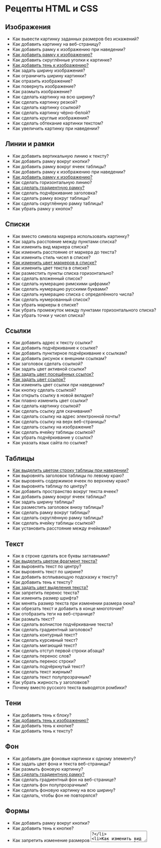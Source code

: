 # Рецепты HTML и CSS

## Изображения

* Как вывести картинку заданных размеров без искажений?
* Как добавить картинку на веб-страницу?
* Как добавить рамку к изображению при наведении?
* [Как добавить рамку к изображению?](./images/image-border.ipynb)
* Как добавить скруглённые уголки к картинке?
* [Как добавить тень к изображению?](./images/image-shadow.ipynb)
* Как задать ширину изображения?
* Как ограничить ширину картинки?
* Как отразить изображение?
* Как повернуть изображение?
* Как размыть изображение?
* Как сделать картинку на всю ширину?
* Как сделать картинку резкой?
* Как сделать картинку ссылкой?
* Как сделать картинку чёрно-белой?
* Как сделать круглые изображения?
* Как сделать обтекание картинки текстом?
* Как увеличить картинку при наведении?

## Линии и рамки

* Как добавить вертикальную линию к тексту?
* Как добавить рамку вокруг кнопки?
* Как добавить рамку вокруг ячеек таблицы?
* Как добавить рамку к изображению при наведении?
* [Как добавить рамку к изображению?](./images/image-border.ipynb)
* Как сделать горизонтальную линию?
* [Как сделать градиентную рамку?](./borders/gradient-border.ipynb)
* Как сделать подчёркивание заголовка?
* Как сделать рамку вокруг таблицы?
* Как сделать скруглённую рамку таблицы?
* Как убрать рамку у кнопок?

## Списки

* Как вместо символа маркера использовать картинку?
* Как задать расстояние между пунктами списка?
* Как изменить вид маркера списка?
* Как изменить расстояние от маркера до текста?
* Как изменить стиль чисел в списке?
* [Как изменить цвет маркеров в списке?](./lists/color-list-marker-text.ipynb)
* Как изменить цвет текста в списке?
* Как разместить пункты списка горизонтально?
* Как сделать вложенный список?
* Как сделать нумерацию римскими цифрами?
* Как сделать нумерацию русскими буквами?
* Как сделать нумерацию списка с определённого числа?
* Как сделать нумерованный список?
* Как убрать маркеры в списке?
* Как убрать промежуток между пунктами горизонтального списка?
* Как убрать точки у чисел списка?

## Ссылки

* Как добавить адрес к тексту ссылки?
* Как добавить подчёркивание к ссылке?
* Как добавить пунктирное подчёркивание к ссылкам?
* Как добавить рисунок к внешним ссылкам?
* Как заголовок сделать ссылкой?
* Как задать цвет активной ссылки?
* [Как задать цвет посещённых ссылок?](./text/color-link-visited.ipynb)
* [Как задать цвет ссылок?](./text/color-link.ipynb)
* Как изменить цвет ссылки при наведении?
* Как кнопку сделать ссылкой?
* Как открыть ссылку в новой вкладке?
* Как плавно изменить цвет ссылки?
* Как сделать картинку ссылкой?
* Как сделать ссылку для скачивания?
* Как сделать ссылку на адрес электронной почты?
* Как сделать ссылку на верх веб-страницы?
* Как сделать ссылку на изображение?
* Как сделать ячейку таблицы ссылкой?
* Как убрать подчёркивание у ссылок?
* Как указать язык сайта по ссылке?

## Таблицы

* [Как выделить цветом строку таблицы при наведении?](./tables/colors-table-hover.ipynb)
* Как выровнять заголовок таблицы по левому краю?
* Как выровнять содержимое ячеек по верхнему краю?
* Как выровнять таблицу по центру?
* Как добавить пространство вокруг текста ячеек?
* Как добавить рамку вокруг ячеек таблицы?
* Как задать ширину таблицы?
* Как разместить заголовок внизу таблицы?
* Как сделать рамку вокруг таблицы?
* Как сделать скруглённую рамку таблицы?
* Как сделать ячейку таблицы ссылкой?
* Как установить расстояние между ячейками?

## Текст

* Как в строке сделать все буквы заглавными?
* [Как выделить цветом фрагмент текста?](./text/color-text.ipynb)
* Как выровнять текст по центру?
* Как выровнять текст по ширине?
* Как добавить всплывающую подсказку к тексту?
* Как добавить тень к тексту?
* [Как задать цвет выделения текста?](./text/color-text-select.ipynb)
* Как запретить перенос текста?
* Как изменить размер шрифта?
* Как менять размер текста при изменении размера окна?
* Как обрезать текст и добавить в конце многоточие?
* Как отобразить теги на веб-странице?
* Как размыть текст?
* Как сделать волнистое подчёркивание текста?
* Как сделать градиентный заголовок?
* Как сделать контурный текст?
* Как сделать курсивный текст?
* Как сделать мигающий текст?
* Как сделать отступ первой строки абзаца?
* Как сделать перенос слов?
* Как сделать перенос строки?
* Как сделать подчёркнутый текст?
* Как сделать текст жирным?
* Как сделать текст полупрозрачным?
* Как убрать жирность у заголовков?
* Почему вместо русского текста выводятся ромбики?

## Тени

* Как добавить тень к блоку?
* [Как добавить тень к изображению?](./images/image-shadow.ipynb)
* Как добавить тень к кнопке?
* Как добавить тень к тексту?

## Фон

* Как добавить две фоновые картинки к одному элементу?
* Как задать цвет фона и текста веб-страницы?
* Как размыть фоновую картинку?
* [Как сделать градиентную рамку?](./borders/gradient-border.ipynb)
* Как сделать градиентный фон на веб-странице?
* Как сделать фон полупрозрачным?
* Как сделать фоновую картинку на всю ширину?
* Как сделать, чтобы фон не повторялся?

## Формы

* Как добавить рамку вокруг кнопки?
* Как добавить тень к кнопке?
* Как запретить изменение размеров <textarea>?
* Как изменить вид нажатой кнопки?
* [Как изменить цвет кнопки?](./forms/form-button-color.ipynb)
* Как кнопку сделать ссылкой?
* Как сделать круглую кнопку?
* Как сделать, чтобы в текстовом поле заранее выводился опредёленный текст?
* Как убрать рамку у кнопок?

## Цвет

* [Как выделить цветом строку таблицы при наведении?](./tables/colors-table-hover.ipynb)
* [Как выделить цветом фрагмент текста?](./text/color-text.ipynb)
* [Как задать цвет выделения текста?](./text/color-text-select.ipynb)
* [Как задать цвет посещённых ссылок?](./text/color-link-visited.ipynb)
* [Как задать цвет ссылок?](./text/color-link.ipynb)
* [Как изменить цвет кнопки?](./forms/form-button-color.ipynb)
* [Как изменить цвет маркеров в списке?](./lists/color-list-marker-text.ipynb)
* Как изменить цвет текста в списке?
* Как плавно изменить цвет ссылки?
* Как сделать текст полупрозрачным?
* Как сделать фон полупрозрачным?